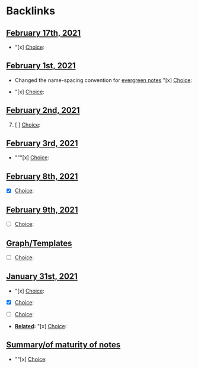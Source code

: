 
# Backlinks
## [February 17th, 2021](<February 17th, 2021.md>)
- "[x] [Choice](<Choice.md>):

## [February 1st, 2021](<February 1st, 2021.md>)
- Changed the name-spacing convention for [evergreen notes](<evergreen notes.md>) "[x] [Choice](<Choice.md>):

- "[x] [Choice](<Choice.md>):

## [February 2nd, 2021](<February 2nd, 2021.md>)
7. [ ] [Choice](<Choice.md>):

## [February 3rd, 2021](<February 3rd, 2021.md>)
- """[x] [Choice](<Choice.md>):

## [February 8th, 2021](<February 8th, 2021.md>)
- [x] [Choice](<Choice.md>):

## [February 9th, 2021](<February 9th, 2021.md>)
- [ ] [Choice](<Choice.md>):

## [Graph/Templates](<Graph/Templates.md>)
- [ ] [Choice](<Choice.md>):

## [January 31st, 2021](<January 31st, 2021.md>)
- "[x] [Choice](<Choice.md>):

- [x] [Choice](<Choice.md>):

- [ ] [Choice](<Choice.md>):

- **[Related](<Related.md>):** "[x] [Choice](<Choice.md>):

## [Summary/of maturity of notes](<Summary/of maturity of notes.md>)
- ""[x] [Choice](<Choice.md>):

